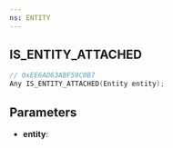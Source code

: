 ```yaml
---
ns: ENTITY
---
```

## IS_ENTITY_ATTACHED

```c
// 0xEE6AD63ABF59C0B7
Any IS_ENTITY_ATTACHED(Entity entity);
```

## Parameters
* **entity**:

